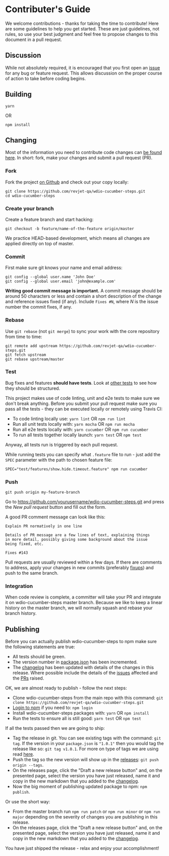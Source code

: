 # Contributer's Guide

We welcome contributions - thanks for taking the time to contribute! Here are
some guidelines to help you get started. These are just guidelines, not rules,
so use your best judgment and feel free to propose changes to this document in
a pull request.

## Discussion

While not absolutely required, it is encouraged that you first open an
[issue](https://github.com/revjet-qa/wdio-cucumber-steps/issues)
for any bug or feature request. This allows discussion on the proper course of
action to take before coding begins.

## Building

```shell
yarn
```
OR
```shell
npm install
```

## Changing

Most of the information you need to contribute code changes can [be found here](https://guides.github.com/activities/contributing-to-open-source/).
In short: fork, make your changes and submit a pull request (PR).

### Fork

Fork the project [on Github](https://github.com/revjet-qa/wdio-cucumber-steps)
and check out your copy locally:

```shell
git clone https://github.com/revjet-qa/wdio-cucumber-steps.git
cd wdio-cucumber-steps
```

### Create your branch

Create a feature branch and start hacking:

```shell
git checkout -b feature/name-of-the-feature origin/master
```

We practice HEAD-based development, which means all changes are applied
directly on top of master.

### Commit

First make sure git knows your name and email address:

```shell
git config --global user.name 'John Doe'
git config --global user.email 'john@example.com'
```

**Writing good commit message is important.** A commit message should be around
50 characters or less and contain a short description of the change and
reference issues fixed (if any). Include `Fixes #N`, where _N_ is the issue
number the commit fixes, if any.

### Rebase

Use `git rebase` (not `git merge`) to sync your work with the core repository
from time to time:

```shell
git remote add upstream https://github.com/revjet-qa/wdio-cucumber-steps.git
git fetch upstream
git rebase upstream/master
```

### Test

Bug fixes and features **should have tests**. Look at [other tests](https://github.com/revjet-qa/wdio-cucumber-steps/tree/master/test) to see how
they should be structured.

This project makes use of code linting, unit and e2e tests to make sure we don't break
anything. Before you submit your pull request make sure you pass all the tests -
they can be executed locally or remotely using Travis CI:

- To code linting locally use: `yarn lint` OR `npm run lint`
- Run all unit tests locally with: `yarn mocha` OR `npm run mocha`
- Run all e2e tests locally with: `yarn cucumber` OR `npm run cucumber`
- To run all tests together locally launch: `yarn test` OR `npm test`

Anyway, all tests run is triggered by each pull request.

While running tests you can specify what `.feature` file to run - just add the
`SPEC` parameter with the path to chosen feature file:

```shell
SPEC="test/features/show.hide.timeout.feature" npm run cucumber
```

### Push

```shell
git push origin my-feature-branch
```

Go to https://github.com/yourusername/wdio-cucumber-steps.git and press the
_New pull request_ button and fill out the form.

A good PR comment message can look like this:

```text
Explain PR normatively in one line

Details of PR message are a few lines of text, explaining things
in more detail, possibly giving some background about the issue
being fixed, etc.

Fixes #143
```

Pull requests are usually reviewed within a few days. If there are comments to
address, apply your changes in new commits (preferably
[fixups](http://git-scm.com/docs/git-commit)) and push to the same branch.

### Integration

When code review is complete, a committer will take your PR and integrate it on
wdio-cucumber-steps master branch. Because we like to keep a linear history
on the master branch, we will normally squash and rebase your branch history.

## Publishing

Before you can actually publish wdio-cucumber-steps to npm make sure the
following statements are true:

- All tests should be green.
- The version number in [package.json](package.json) has been incremented.
- The [changelog](CHANGELOG.md) has been updated with details of the changes in
    this release. Where possible include the details of the
    [issues](https://github.com/revjet-qa/wdio-cucumber-steps/issues)
    affected and the [PRs](https://github.com/revjet-qa/wdio-cucumber-steps/pulls)
    raised.

OK, we are almost ready to publish - follow the next steps:

- Clone wdio-cucumber-steps from the main repo with this command:
    `git clone https://github.com/revjet-qa/wdio-cucumber-steps.git`
- [Login to npm](https://docs.npmjs.com/cli/adduser) if you need to: `npm login`
- Install wdio-cucumber-steps packages with:  `yarn` OR `npm install`
- Run the tests to ensure all is still good: `yarn test` OR `npm test`

If all the tests passed then we are going to ship:
- Tag the release in git. You can see existing tags with the command: `git tag`.
    If the version in your `package.json` is `"1.0.1"` then you would tag the
    release like so: `git tag v1.0.1`. For more on type of tags we are using read
    [here](https://git-scm.com/book/en/v2/Git-Basics-Tagging#Lightweight-Tags).
- Push the tag so the new version will show up in the
    [releases](https://github.com/revjet-qa/wdio-cucumber-steps/releases):
    `git push origin --tags`.
- On the releases page, click the "Draft a new release button" and, on the
    presented page, select the version you have just released, name it and copy
    in the new markdown that you added to the [changelog](CHANGELOG.md).
- Now the big moment of publishing updated package to npm: `npm publish`.

Or use the short way:

- From the master branch run `npm run patch` or `npm run minor` or `npm run major`
    depending on the severity of changes you are publishing in this release.
- On the releases page, click the "Draft a new release button" and, on the
    presented page, select the version you have just released, name it and copy
    in the new markdown that you added to the [changelog](CHANGELOG.md).

You have just shipped the release - relax and enjoy your accomplishment!
